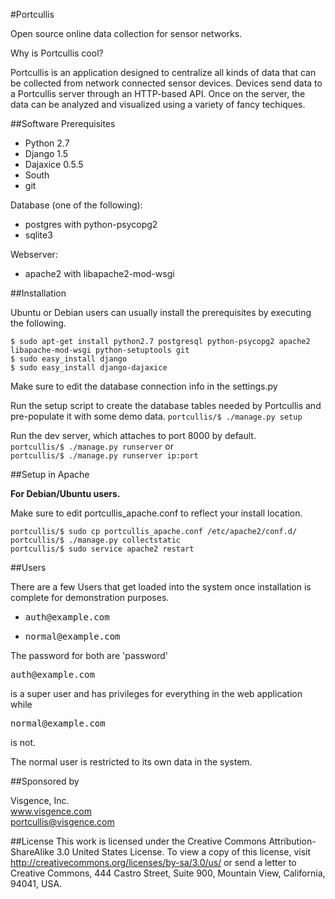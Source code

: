 #Portcullis

Open source online data collection for sensor networks.

Why is Portcullis cool?

Portcullis is an application designed to centralize all kinds of data that can be collected from network connected sensor devices. Devices send data to a Portcullis server through an HTTP-based API. Once on the server, the data can be analyzed and visualized using a variety of fancy techiques.

##Software Prerequisites

- Python 2.7
- Django 1.5
- Dajaxice 0.5.5
- South
- git

Database (one of the following):

- postgres with python-psycopg2
- sqlite3

Webserver:
 
- apache2 with libapache2-mod-wsgi
	

##Installation

Ubuntu or Debian users can usually install the prerequisites by executing the following.
```
$ sudo apt-get install python2.7 postgresql python-psycopg2 apache2 libapache-mod-wsgi python-setuptools git
$ sudo easy_install django
$ sudo easy_install django-dajaxice
```

Make sure to edit the database connection info in the settings.py

Run the setup script to create the database tables needed by Portcullis and pre-populate it with some demo data.
`portcullis/$ ./manage.py setup`

Run the dev server, which attaches to port 8000 by default.  
`portcullis/$ ./manage.py runserver`
or  
`portcullis/$ ./manage.py runserver ip:port`


##Setup in Apache

**For Debian/Ubuntu users.**

Make sure to edit portcullis_apache.conf to reflect your install location.
```
portcullis/$ sudo cp portcullis_apache.conf /etc/apache2/conf.d/
portcullis/$ ./manage.py collectstatic
portcullis/$ sudo service apache2 restart
```


##Users

There are a few Users that get loaded into the system once installation is complete for demonstration purposes.

- <pre>auth@example.com</pre>
- <pre>normal@example.com</pre>

The password for both are 'password'

<pre>auth@example.com</pre> is a super user and has privileges for everything in the web application while <pre>normal@example.com</pre> is not.
The normal user is restricted to its own data in the system.


##Sponsored by

Visgence, Inc.  
www.visgence.com  
portcullis@visgence.com  


##License
This work is licensed under the Creative Commons Attribution-ShareAlike 3.0 United States License. To view a copy of this license, visit http://creativecommons.org/licenses/by-sa/3.0/us/ or send a letter to Creative Commons, 444 Castro Street, Suite 900, Mountain View, California, 94041, USA.
